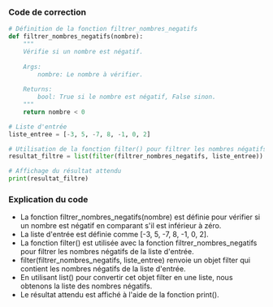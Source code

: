 ### Code de correction

```python
# Définition de la fonction filtrer_nombres_negatifs
def filtrer_nombres_negatifs(nombre):
    """
    Vérifie si un nombre est négatif.
    
    Args:
        nombre: Le nombre à vérifier.
    
    Returns:
        bool: True si le nombre est négatif, False sinon.
    """
    return nombre < 0

# Liste d'entrée
liste_entree = [-3, 5, -7, 8, -1, 0, 2]

# Utilisation de la fonction filter() pour filtrer les nombres négatifs de la liste
resultat_filtre = list(filter(filtrer_nombres_negatifs, liste_entree))

# Affichage du résultat attendu
print(resultat_filtre)
```

### Explication du code

- La fonction filtrer_nombres_negatifs(nombre) est définie pour vérifier si un nombre est négatif en comparant s'il est inférieur à zéro.
- La liste d'entrée est définie comme [-3, 5, -7, 8, -1, 0, 2].
- La fonction filter() est utilisée avec la fonction filtrer_nombres_negatifs pour filtrer les nombres négatifs de la liste d'entrée.
- filter(filtrer_nombres_negatifs, liste_entree) renvoie un objet filter qui contient les nombres négatifs de la liste d'entrée.
- En utilisant list() pour convertir cet objet filter en une liste, nous obtenons la liste des nombres négatifs.
- Le résultat attendu est affiché à l'aide de la fonction print().